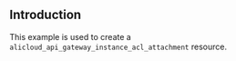 ## Introduction

This example is used to create a `alicloud_api_gateway_instance_acl_attachment` resource.

<!-- BEGIN_TF_DOCS -->

<!-- END_TF_DOCS -->
